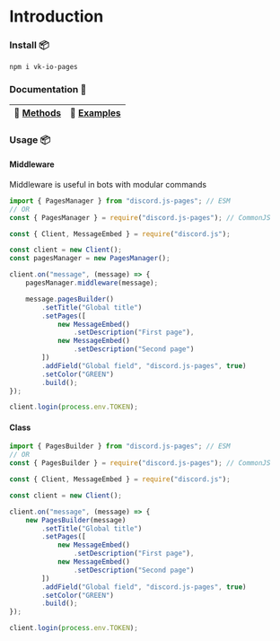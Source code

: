 # Introduction
### Install 📦
`npm i vk-io-pages`

### Documentation 📖
| 📖 [Methods](methods.md) | 🤖 [Examples](examples) |
| ------------------------ | ---------------------- |

### Usage 📦
#### Middleware

Middleware is useful in bots with modular commands

```js
import { PagesManager } from "discord.js-pages"; // ESM
// OR
const { PagesManager } = require("discord.js-pages"); // CommonJS

const { Client, MessageEmbed } = require("discord.js");

const client = new Client();
const pagesManager = new PagesManager();

client.on("message", (message) => {
    pagesManager.middleware(message);

    message.pagesBuilder()
        .setTitle("Global title")
        .setPages([
            new MessageEmbed()
                .setDescription("First page"),
            new MessageEmbed()
                .setDescription("Second page")
        ])
        .addField("Global field", "discord.js-pages", true)
        .setColor("GREEN")
        .build();
});

client.login(process.env.TOKEN);
```

#### Class

```js
import { PagesBuilder } from "discord.js-pages"; // ESM
// OR
const { PagesBuilder } = require("discord.js-pages"); // CommonJS

const { Client, MessageEmbed } = require("discord.js");

const client = new Client();

client.on("message", (message) => {
    new PagesBuilder(message)
        .setTitle("Global title")
        .setPages([
            new MessageEmbed()
                .setDescription("First page"),
            new MessageEmbed()
                .setDescription("Second page")
        ])
        .addField("Global field", "discord.js-pages", true)
        .setColor("GREEN")
        .build();
});

client.login(process.env.TOKEN);
```
